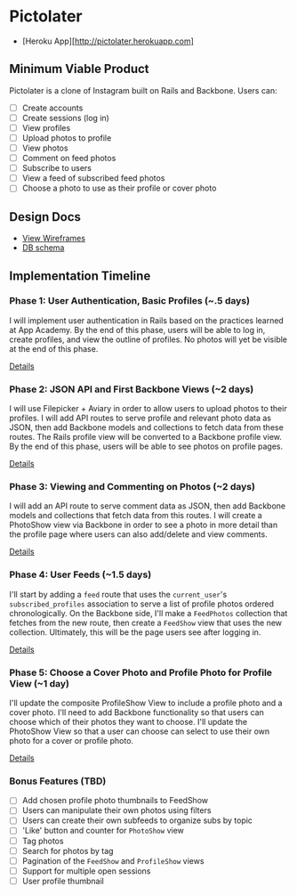 # Pictolater

* [Heroku App][http://pictolater.herokuapp.com]

## Minimum Viable Product
Pictolater is a clone of Instagram built on Rails and Backbone. Users can:

- [ ] Create accounts
- [ ] Create sessions (log in)
- [ ] View profiles
- [ ] Upload photos to profile
- [ ] View photos
- [ ] Comment on feed photos
- [ ] Subscribe to users
- [ ] View a feed of subscribed feed photos
- [ ] Choose a photo to use as their profile or cover photo

## Design Docs
* [View Wireframes][views]
* [DB schema][schema]

[views]: ./docs/views.md
[schema]: ./docs/schema.md

## Implementation Timeline

### Phase 1: User Authentication, Basic Profiles (~.5 days)
I will implement user authentication in Rails based on the practices learned at
App Academy. By the end of this phase, users will be able to log in, create
profiles, and view the outline of profiles. No photos will yet be visible at the
end of this phase.

[Details][phase-one]

### Phase 2: JSON API and First Backbone Views (~2 days)
I will use Filepicker + Aviary in order to allow users to upload photos to their
profiles. I will add API routes to serve profile and relevant photo data as JSON, then add Backbone models and collections to fetch data from these routes. The Rails profile view will be converted to a Backbone profile view. By the end of this phase, users will be able to see photos on profile pages.

[Details][phase-two]

### Phase 3: Viewing and Commenting on Photos (~2 days)
I will add an API route to serve comment data as JSON, then add Backbone models and collections that fetch data from this routes. I will create a PhotoShow view via Backbone in order to see a photo in more detail than the profile page where users can also add/delete and view comments.

[Details][phase-three]

### Phase 4: User Feeds (~1.5 days)
I'll start by adding a `feed` route that uses the `current_user`'s
`subscribed_profiles` association to serve a list of profile photos ordered
chronologically. On the Backbone side, I'll make a `FeedPhotos` collection that
fetches from the new route, then create a `FeedShow` view that uses the new
collection. Ultimately, this will be the page users see after logging in.

[Details][phase-four]

### Phase 5: Choose a Cover Photo and Profile Photo for Profile View (~1 day)
I'll update the composite ProfileShow View to include a profile photo and a cover photo. I'll need to add Backbone functionality so that users can choose which of their photos they want to choose. I'll update the PhotoShow View so that a user can choose can select to use their own photo for a cover or profile photo.

[Details][phase-five]

### Bonus Features (TBD)
- [ ] Add chosen profile photo thumbnails to FeedShow
- [ ] Users can manipulate their own photos using filters
- [ ] Users can create their own subfeeds to organize subs by topic
- [ ] 'Like' button and counter for `PhotoShow` view
- [ ] Tag photos
- [ ] Search for photos by tag
- [ ] Pagination of the `FeedShow` and `ProfileShow` views
- [ ] Support for multiple open sessions
- [ ] User profile thumbnail

[phase-one]: ./docs/phases/phase1.md
[phase-two]: ./docs/phases/phase2.md
[phase-three]: ./docs/phases/phase3.md
[phase-four]: ./docs/phases/phase4.md
[phase-five]: ./docs/phases/phase5.md
